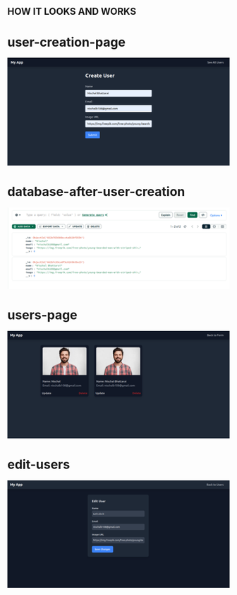 ## HOW IT LOOKS AND WORKS

# user-creation-page
![alt text](./demoimages/image.png)

# database-after-user-creation
![Mongo-DB-Compass](./demoimages/mongo.png)

# users-page
![users-page](./demoimages/users.png)

# edit-users
![Edit-page](./demoimages/edit.png)

